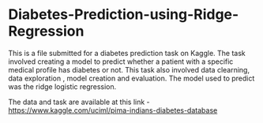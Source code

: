 # Diabetes-Prediction-using-Ridge-Regression

This is a file submitted for a diabetes prediction task on Kaggle. The task involved creating a model to predict whether a patient with a specific medical profile has diabetes or not. This task also involved data clearning, data exploration , model creation and evaluation. The model used to predict was the ridge logistic regression. 

The data and task are available at this link - https://www.kaggle.com/uciml/pima-indians-diabetes-database
